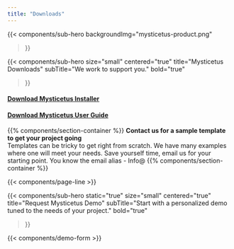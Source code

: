 ```yaml
---
title: "Downloads"
---
```


{{< components/sub-hero
	backgroundImg="mysticetus-product.png"
>}}

{{< components/sub-hero
	size="small"
	centered="true"
	title="Mysticetus Downloads"
	subTitle="We work to support you."
	bold="true"
>}}

#### [Download Mysticetus Installer](https://github.com/Entiat/mysticetusdownload/raw/master/MysticetusInstall.zip)

#### [Download Mysticetus User Guide](https://github.com/Entiat/mysticetusdownload/raw/master/Mysticetus%20System%20Users%20Guide%20V2.pdf)

{{% components/section-container %}}
**Contact us for a sample template to get your project going**  
Templates can be tricky to get right from scratch. We have many examples where one will meet your needs. Save yourself time, email us for your starting point. You know the email alias - Info@ 
{{% components/section-container %}}

{{< components/page-line >}}

{{< components/sub-hero
	static="true"
	size="small"
	centered="true"
	title="Request Mysticetus Demo"
	subTitle="Start with a personalized demo tuned to the needs of your project."
	bold="true"
>}}

{{< components/demo-form >}}
